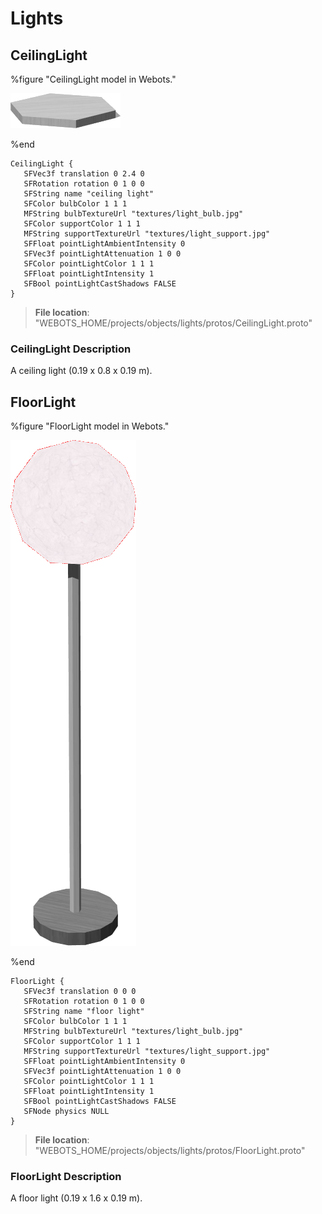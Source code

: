 # Lights

## CeilingLight

%figure "CeilingLight model in Webots."

![CeilingLight](images/objects/lights/CeilingLight/model.png)

%end

```
CeilingLight {
   SFVec3f translation 0 2.4 0
   SFRotation rotation 0 1 0 0
   SFString name "ceiling light"
   SFColor bulbColor 1 1 1
   MFString bulbTextureUrl "textures/light_bulb.jpg"
   SFColor supportColor 1 1 1
   MFString supportTextureUrl "textures/light_support.jpg"
   SFFloat pointLightAmbientIntensity 0
   SFVec3f pointLightAttenuation 1 0 0
   SFColor pointLightColor 1 1 1
   SFFloat pointLightIntensity 1
   SFBool pointLightCastShadows FALSE
}
```

> **File location**: "WEBOTS\_HOME/projects/objects/lights/protos/CeilingLight.proto"

### CeilingLight Description

A ceiling light (0.19 x 0.8 x 0.19 m).

## FloorLight

%figure "FloorLight model in Webots."

![FloorLight](images/objects/lights/FloorLight/model.png)

%end

```
FloorLight {
   SFVec3f translation 0 0 0
   SFRotation rotation 0 1 0 0
   SFString name "floor light"
   SFColor bulbColor 1 1 1
   MFString bulbTextureUrl "textures/light_bulb.jpg"
   SFColor supportColor 1 1 1
   MFString supportTextureUrl "textures/light_support.jpg"
   SFFloat pointLightAmbientIntensity 0
   SFVec3f pointLightAttenuation 1 0 0
   SFColor pointLightColor 1 1 1
   SFFloat pointLightIntensity 1
   SFBool pointLightCastShadows FALSE
   SFNode physics NULL
}
```

> **File location**: "WEBOTS\_HOME/projects/objects/lights/protos/FloorLight.proto"

### FloorLight Description

A floor light (0.19 x 1.6 x 0.19 m).

